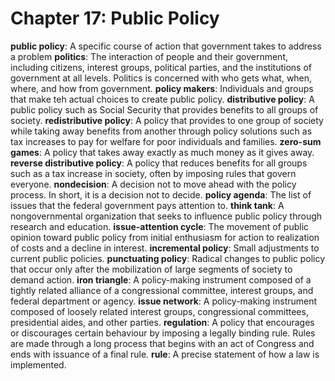# Chapter 17: Public Policy

**public policy**: A specific course of action that government takes to address a problem
**politics**: The interaction of people and their government, including citizens, interest groups, political parties, and the institutions of government at all levels. Politics is concerned with who gets what, when, where, and how from government.
**policy makers**: Individuals and groups that make teh actual choices to create public policy.
**distributive policy**: A public policy such as Social Security that provides benefits to all groups of society.
**redistributive policy**: A policy that provides to one group of society while taking away benefits from another through policy solutions such as tax increases to pay for welfare for poor individuals and families.
**zero-sum games**: A policy that takes away exactly as much money as it gives away.
**reverse distributive policy**: A policy that reduces benefits for all groups such as a tax increase in society, often by imposing rules that govern everyone.
**nondecision**: A decision not to move ahead with the policy process. In short, it is a decision not to decide.
**policy agenda**: The list of issues that the federal government pays attention to.
**think tank**: A nongovernmental organization that seeks to influence public policy through research and education.
**issue-attention cycle**: The movement of public opinion toward public policy from initial enthusiasm for action to realization of costs and a decline in interest.
**incremental policy**: Small adjustments to current public policies.
**punctuating policy**: Radical changes to public policy that occur only after the mobilization of large segments of society to demand action.
**iron triangle**: A policy-making instrument composed of a tightly related alliance of a congressional committee, interest groups, and federal department or agency.
**issue network**: A policy-making instrument composed of loosely related interest groups, congressional committees, presidential aides, and other parties.
**regulation**: A policy that encourages or discourages certain behaviour by imposing a legally binding rule. Rules are made through a long process that begins with an act of Congress and ends with issuance of a final rule.
**rule**: A precise statement of how a law is implemented.